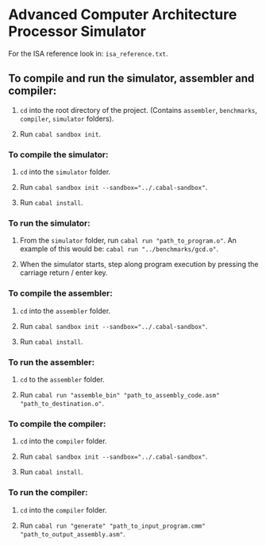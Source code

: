 # Advanced Computer Architecture Processor Simulator #

For the ISA reference look in: `isa_reference.txt`.

## To compile and run the simulator, assembler and compiler: ##

1. `cd` into the root directory of the project. (Contains `assembler`,
   `benchmarks`, `compiler`, `simulator` folders).

2. Run `cabal sandbox init`.

### To compile the simulator: ###

1. `cd` into the `simulator` folder.

2. Run `cabal sandbox init --sandbox="../.cabal-sandbox"`.

3. Run `cabal install`.

### To run the simulator: ###

1. From the `simulator` folder, run `cabal run "path_to_program.o"`.
   An example of this would be: `cabal run "../benchmarks/gcd.o"`.

2. When the simulator starts, step along program execution by pressing the
   carriage return / enter key.

### To compile the assembler: ###

1. `cd` into the `assembler` folder.

2. Run `cabal sandbox init --sandbox="../.cabal-sandbox"`.

3. Run `cabal install`.

### To run the assembler: ###

1. `cd` to the `assembler` folder.

2. Run `cabal run "assemble_bin" "path_to_assembly_code.asm" "path_to_destination.o"`.

### To compile the compiler: ###

1. `cd` into the `compiler` folder.

2. Run `cabal sandbox init --sandbox="../.cabal-sandbox"`.

3. Run `cabal install`.

### To run the compiler: ###

1. `cd` into the `compiler` folder.

2. Run `cabal run "generate" "path_to_input_program.cmm" "path_to_output_assembly.asm"`.

